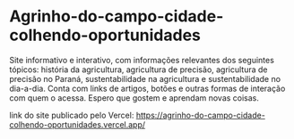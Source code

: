 # Agrinho-do-campo-cidade-colhendo-oportunidades
Site informativo e interativo, com informações relevantes dos seguintes tópicos: história da agricultura, agricultura de precisão, agricultura de precisão no Paraná, sustentabilidade na agricultura e sustentabilidade no dia-a-dia. Conta com links de artigos, botões e outras formas de interação com quem o acessa. 
Espero que gostem e aprendam novas coisas.



link do site publicado pelo Vercel: https://agrinho-do-campo-cidade-colhendo-oportunidades.vercel.app/

